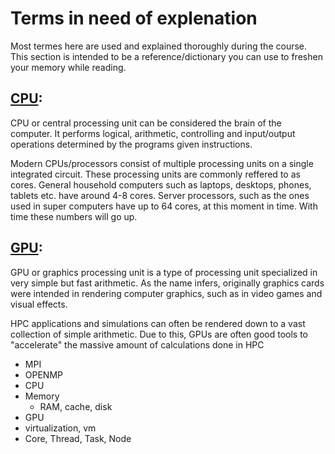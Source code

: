 # Terms in need of explenation
Most termes here are used and explained thoroughly during the course. This section is intended to be a reference/dictionary you can use to freshen your memory while reading.

## [CPU](https://en.wikipedia.org/wiki/Central_processing_unit#Structure_and_implementation):
CPU or central processing unit can be considered the brain of the computer. It performs logical, arithmetic, controlling and input/output operations determined by the programs given instructions. 

Modern CPUs/processors consist of multiple processing units on a single integrated circuit. These processing units are commonly reffered to as cores. General household computers such as laptops, desktops, phones, tablets etc. have around 4-8 cores. Server processors, such as the ones used in super computers have up to 64 cores, at this moment in time. With time these numbers will go up.

## [GPU](https://en.wikipedia.org/wiki/Graphics_processing_unit):
GPU or graphics processing unit is a type of processing unit specialized in very simple but fast arithmetic. As the name infers, originally graphics cards were intended in rendering computer graphics, such as in video games and visual effects. 

HPC applications and simulations can often be rendered down to a vast collection of simple arithmetic. Due to this, GPUs are often good tools to "accelerate" the massive amount of calculations done in HPC
  - MPI
  - OPENMP
  - CPU
  - Memory
    - RAM, cache, disk
  - GPU
  - virtualization, vm
  - Core, Thread, Task, Node

